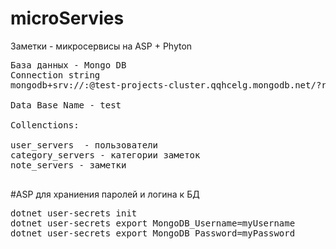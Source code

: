 # microServies
Заметки - микросервисы на ASP + Phyton

<pre>
База данных - Mongo DB
Connection string 
mongodb+srv://<username>:<password>@test-projects-cluster.qqhcelg.mongodb.net/?retryWrites=true&w=majority&appName=test-projects-cluster

Data Base Name - test

Collenctions:

user_servers  - пользователи
category_servers - категории заметок
note_servers - заметки

</pre>

#ASP 
для храниения паролей и логина к БД 
<pre>
dotnet user-secrets init
dotnet user-secrets export MongoDB_Username=myUsername
dotnet user-secrets export MongoDB_Password=myPassword
</pre>